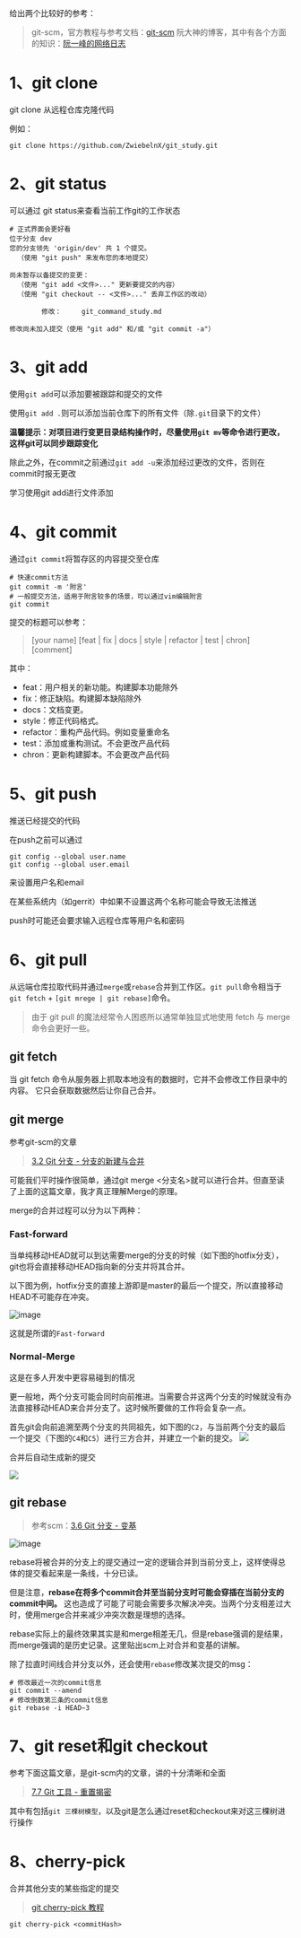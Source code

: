 给出两个比较好的参考：
> git-scm，官方教程与参考文档：[git-scm](https://git-scm.com/)
> 阮大神的博客，其中有各个方面的知识：[阮一峰的网络日志](http://www.ruanyifeng.com/blog/)


# 1、git clone

git clone 从远程仓库克隆代码

例如：

```shell
git clone https://github.com/ZwiebelnX/git_study.git
```

# 2、git status

可以通过 git status来查看当前工作git的工作状态

```shell
# 正式界面会更好看
位于分支 dev
您的分支领先 'origin/dev' 共 1 个提交。
  （使用 "git push" 来发布您的本地提交）

尚未暂存以备提交的变更：
  （使用 "git add <文件>..." 更新要提交的内容）
  （使用 "git checkout -- <文件>..." 丢弃工作区的改动）

        修改：     git_command_study.md

修改尚未加入提交（使用 "git add" 和/或 "git commit -a"）
```

# 3、git add

使用`git add`可以添加要被跟踪和提交的文件

使用`git add .`则可以添加当前仓库下的所有文件（除`.git`目录下的文件）

**温馨提示：对项目进行变更目录结构操作时，尽量使用`git mv`等命令进行更改，这样git可以同步跟踪变化**

除此之外，在commit之前通过`git add -u`来添加经过更改的文件，否则在commit时报无更改

学习使用git add进行文件添加

# 4、git commit


通过`git commit`将暂存区的内容提交至仓库

```shell
# 快速commit方法
git commit -m '附言'
# 一般提交方法，适用于附言较多的场景，可以通过vim编辑附言
git commit
```

提交的标题可以参考：
> [your name] [feat | fix | docs | style | refactor | test | chron] [comment]

其中：

+ feat：用户相关的新功能。构建脚本功能除外
+ fix：修正缺陷。构建脚本缺陷除外
+ docs：文档变更。
+ style：修正代码格式。
+ refactor：重构产品代码。例如变量重命名
+ test：添加或重构测试。不会更改产品代码
+ chron：更新构建脚本。不会更改产品代码


# 5、git push 

推送已经提交的代码

在push之前可以通过

```shell
git config --global user.name
git config --global user.email
```

来设置用户名和email

在某些系统内（如gerrit）中如果不设置这两个名称可能会导致无法推送

push时可能还会要求输入远程仓库等用户名和密码

# 6、git pull

从远端仓库拉取代码并通过`merge`或`rebase`合并到工作区。`git pull`命令相当于`git fetch` + `[git mrege | git rebase]`命令。

> 由于 git pull 的魔法经常令人困惑所以通常单独显式地使用 fetch 与 merge 命令会更好一些。

## git fetch

当 git fetch 命令从服务器上抓取本地没有的数据时，它并不会修改工作目录中的内容。 它只会获取数据然后让你自己合并。

## git merge

参考git-scm的文章

> [3.2 Git 分支 - 分支的新建与合并](https://git-scm.com/book/zh/v2/Git-%E5%88%86%E6%94%AF-%E5%88%86%E6%94%AF%E7%9A%84%E6%96%B0%E5%BB%BA%E4%B8%8E%E5%90%88%E5%B9%B6)

可能我们平时操作很简单，通过git merge <分支名>就可以进行合并。但直至读了上面的这篇文章，我才真正理解Merge的原理。

merge的合并过程可以分为以下两种：

### Fast-forward

当单纯移动HEAD就可以到达需要merge的分支的时候（如下图的hotfix分支），git也将会直接移动HEAD指向新的分支并将其合并。

以下图为例，hotfix分支的直接上游即是master的最后一个提交，所以直接移动HEAD不可能存在冲突。

![image](https://git-scm.com/book/en/v2/images/basic-branching-4.png)

这就是所谓的`Fast-forward`

### Normal-Merge

这是在多人开发中更容易碰到的情况

更一般地，两个分支可能会同时向前推进。当需要合并这两个分支的时候就没有办法直接移动HEAD来合并分支了。这时候所要做的工作将会复杂一点。

首先git会向前追溯至两个分支的共同祖先，如下图的`C2`，与当前两个分支的最后一个提交（下图的`C4`和`C5`）进行三方合并，并建立一个新的提交。
![](https://git-scm.com/book/en/v2/images/basic-merging-1.png)

合并后自动生成新的提交

![](https://git-scm.com/book/en/v2/images/basic-merging-2.png)


## git rebase

> 参考scm：[3.6 Git 分支 - 变基](https://git-scm.com/book/zh/v2/Git-%E5%88%86%E6%94%AF-%E5%8F%98%E5%9F%BA)

![image](https://git-scm.com/book/en/v2/images/basic-rebase-3.png)

rebase将被合并的分支上的提交通过一定的逻辑合并到当前分支上，这样使得总体的提交看起来是一条线，十分已读。

但是注意，**rebase在将多个commit合并至当前分支时可能会穿插在当前分支的commit中间。** 这也造成了可能了可能会需要多次解决冲突。当两个分支相差过大时，使用merge合并来减少冲突次数是理想的选择。

rebase实际上的最终效果其实是和merge相差无几，但是rebase强调的是结果，而merge强调的是历史记录。这里贴出scm上对合并和变基的讲解。

除了拉直时间线合并分支以外，还会使用`rebase`修改某次提交的msg：

```shell
# 修改最近一次的commit信息
git commit --amend
# 修改倒数第三条的commit信息
git rebase -i HEAD~3
```



# 7、git reset和git checkout

参考下面这篇文章，是git-scm内的文章，讲的十分清晰和全面

> [7.7 Git 工具 - 重置揭密](https://git-scm.com/book/zh/v2/Git-%E5%B7%A5%E5%85%B7-%E9%87%8D%E7%BD%AE%E6%8F%AD%E5%AF%86)

其中有包括`git 三棵树模型`，以及git是怎么通过reset和checkout来对这三棵树进行操作

# 8、cherry-pick

合并其他分支的某些指定的提交

> [git cherry-pick 教程](http://www.ruanyifeng.com/blog/2020/04/git-cherry-pick.html)

```shell
git cherry-pick <commitHash>
```
